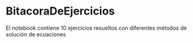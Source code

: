 # BitacoraDeEjercicios
El notebook contiene 10 ejercicios resueltos con diferentes métodos de solución de ecuaciones 
